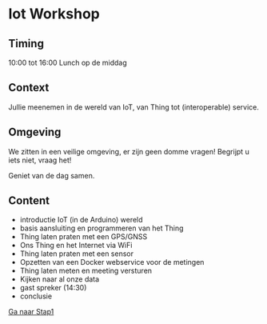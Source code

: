 # Iot Workshop 

## Timing
10:00 tot 16:00
Lunch op de middag

## Context
Jullie meenemen in de wereld van IoT, van Thing tot (interoperable) service.

## Omgeving
We zitten in een veilige omgeving, er zijn geen domme vragen!
Begrijpt u iets niet, vraag het!

Geniet van de dag samen.

## Content
- introductie IoT (in de Arduino) wereld
- basis aansluiting en programmeren van het Thing
- Thing laten praten met een GPS/GNSS
- Ons Thing en het Internet via WiFi
- Thing laten praten met een sensor
- Opzetten van een Docker webservice voor de metingen
- Thing laten meten en meeting versturen
- Kijken naar al onze data
- gast spreker (14:30)
- conclusie

[Ga naar Stap1](https://github.com/lathoub/IoT/blob/main/Stap1_Setup/XIAO.md)
